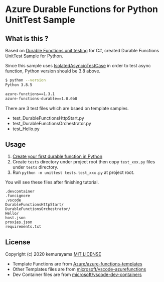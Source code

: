 # Azure Durable Functions for Python UnitTest Sample

## What is this ?

Based on [Durable Functions unit testing](https://docs.microsoft.com/en-us/azure/azure-functions/durable/durable-functions-unit-testing#unit-testing-activity-functions) for C#, created Durable Functions UnitTest Sample for Python.

Since this sample uses [IsolatedAsyncioTestCase](https://docs.python.org/3/library/unittest.html#unittest.IsolatedAsyncioTestCase) in order to test async function, Python version should be 3.8 above.

```bash
$ python --version
Python 3.8.5
```

```bash
azure-functions==1.3.1
azure-functions-durable==1.0.0b8
```

There are 3 test files which are bsaed on template samples.

- test_DurableFunctionsHttpStart.py
- test_DurableFunctionsOrchestrator.py
- test_Hello.py

## Usage

1. [Create your first durable function in Python](https://docs.microsoft.com/en-us/azure/azure-functions/durable/quickstart-python-vscode)
2. Create `tests` directory under project root then copy `test_xxx.py` files under `tests` directory.
3. Run `python -m unittest tests.test_xxx.py` at project root.

You will see these files after finishing tutorial.

```
.devcontainer
.funcignore
.vscode
DurableFunctionsHttpStart/
DurableFunctionsOrchestrator/
Hello/
host.json
proxies.json
requirements.txt
```

## License

Copyright (c) 2020 kemurayama
[MIT LICENSE](./LICENSE)

- Template Functions are from [Azure/azure-functions-templates](https://github.com/Azure/azure-functions-templates)
- Other Templates files are from [microsoft/vscode-azurefunctions](https://github.com/microsoft/vscode-azurefunctions)
- Dev Container files are from [microsoft/vscode-dev-containers](https://github.com/microsoft/vscode-dev-containers)
